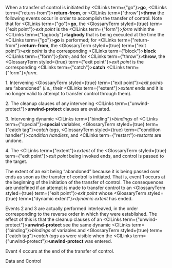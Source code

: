 



When a transfer of control is initiated by <ClLinks  term={"go"}><b>go</b></ClLinks>, <ClLinks  term={"return-from"}><b>return-from</b></ClLinks>, or <ClLinks  term={"throw"}><b>throw</b></ClLinks> the following events occur in order to accomplish the transfer of control. Note that for <ClLinks  term={"go"}><b>go</b></ClLinks>, the <GlossaryTerm styled={true} term={"exit point"}><i>exit point</i></GlossaryTerm> is the <ClLinks  term={"form"}><i>form</i></ClLinks> within the <ClLinks  term={"tagbody"}><b>tagbody</b></ClLinks> that is being executed at the time the <ClLinks  term={"go"}><b>go</b></ClLinks> is performed; for <ClLinks  term={"return-from"}><b>return-from</b></ClLinks>, the <GlossaryTerm styled={true} term={"exit point"}><i>exit point</i></GlossaryTerm> is the corresponding <ClLinks  term={"block"}><b>block</b></ClLinks> <ClLinks  term={"form"}><i>form</i></ClLinks>; and for <ClLinks  term={"throw"}><b>throw</b></ClLinks>, the <GlossaryTerm styled={true} term={"exit point"}><i>exit point</i></GlossaryTerm> is the corresponding <ClLinks  term={"catch"}><b>catch</b></ClLinks> <ClLinks  term={"form"}><i>form</i></ClLinks>. 



1\. Intervening <GlossaryTerm styled={true} term={"exit point"}><i>exit points</i></GlossaryTerm> are “abandoned” (*i.e.*, their <ClLinks  term={"extent"}><i>extent</i></ClLinks> ends and it is no longer valid to attempt to transfer control through them). 



2\. The cleanup clauses of any intervening <ClLinks  term={"unwind-protect"}><b>unwind-protect</b></ClLinks> clauses are evaluated. 



3\. Intervening dynamic <ClLinks  term={"binding"}><i>bindings</i></ClLinks> of <ClLinks  term={"special"}><b>special</b></ClLinks> variables, <GlossaryTerm styled={true} term={"catch tag"}><i>catch tags</i></GlossaryTerm>, <GlossaryTerm styled={true} term={"condition handler"}><i>condition handlers</i></GlossaryTerm>, and <ClLinks  term={"restart"}><i>restarts</i></ClLinks> are undone. 



4\. The <ClLinks  term={"extent"}><i>extent</i></ClLinks> of the <GlossaryTerm styled={true} term={"exit point"}><i>exit point</i></GlossaryTerm> being invoked ends, and control is passed to the target. 



The extent of an exit being “abandoned” because it is being passed over ends as soon as the transfer of control is initiated. That is, event 1 occurs at the beginning of the initiation of the transfer of control. The consequences are undefined if an attempt is made to transfer control to an <GlossaryTerm styled={true} term={"exit point"}><i>exit point</i></GlossaryTerm> whose <GlossaryTerm styled={true} term={"dynamic extent"}><i>dynamic extent</i></GlossaryTerm> has ended. 



Events 2 and 3 are actually performed interleaved, in the order corresponding to the reverse order in which they were established. The effect of this is that the cleanup clauses of an <ClLinks  term={"unwind-protect"}><b>unwind-protect</b></ClLinks> see the same dynamic <ClLinks  term={"binding"}><i>bindings</i></ClLinks> of variables and <GlossaryTerm styled={true} term={"catch tag"}><i>catch tags</i></GlossaryTerm> as were visible when the <ClLinks  term={"unwind-protect"}><b>unwind-protect</b></ClLinks> was entered. 



Event 4 occurs at the end of the transfer of control. 



Data and Control 











